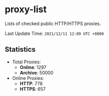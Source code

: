# proxy-list  
Lists of checked public HTTP/HTTPS proxies.    

Last Update Time: `2021/12/11 12:09 UTC +0000`  
## Statistics  
- Total Proxies:  
  - **Online**: 1297  
  - **Archive**: 50000  
- Online Proxies:  
  - **HTTP**: 778  
  - **HTTPS**: 657  
